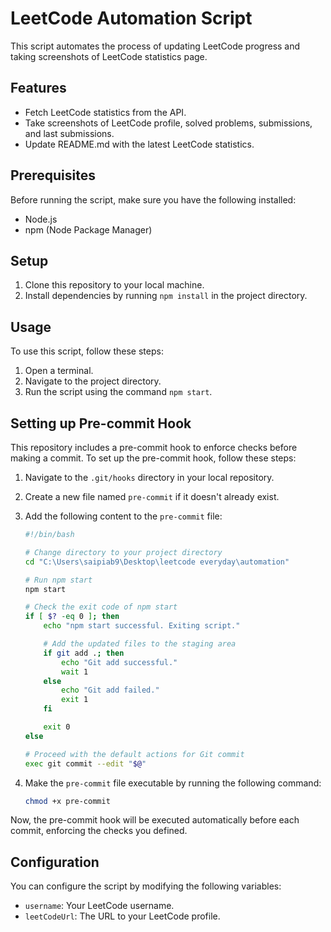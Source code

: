 # LeetCode Automation Script

This script automates the process of updating LeetCode progress and taking screenshots of LeetCode statistics page.

## Features

-   Fetch LeetCode statistics from the API.
-   Take screenshots of LeetCode profile, solved problems, submissions, and last submissions.
-   Update README.md with the latest LeetCode statistics.

## Prerequisites

Before running the script, make sure you have the following installed:

-   Node.js
-   npm (Node Package Manager)

## Setup

1. Clone this repository to your local machine.
2. Install dependencies by running `npm install` in the project directory.

## Usage

To use this script, follow these steps:

1. Open a terminal.
2. Navigate to the project directory.
3. Run the script using the command `npm start`.

## Setting up Pre-commit Hook

This repository includes a pre-commit hook to enforce checks before making a commit. To set up the pre-commit hook, follow these steps:

1. Navigate to the `.git/hooks` directory in your local repository.

2. Create a new file named `pre-commit` if it doesn't already exist.

3. Add the following content to the `pre-commit` file:

    ```bash
    #!/bin/bash

    # Change directory to your project directory
    cd "C:\Users\saipiab9\Desktop\leetcode everyday\automation"

    # Run npm start
    npm start

    # Check the exit code of npm start
    if [ $? -eq 0 ]; then
        echo "npm start successful. Exiting script."

        # Add the updated files to the staging area
        if git add .; then
            echo "Git add successful."
            wait 1
        else
            echo "Git add failed."
            exit 1
        fi

        exit 0
    else

    # Proceed with the default actions for Git commit
    exec git commit --edit "$@"
    ```

4. Make the `pre-commit` file executable by running the following command:

    ```bash
    chmod +x pre-commit
    ```

Now, the pre-commit hook will be executed automatically before each commit, enforcing the checks you defined.

## Configuration

You can configure the script by modifying the following variables:

-   `username`: Your LeetCode username.
-   `leetCodeUrl`: The URL to your LeetCode profile.
